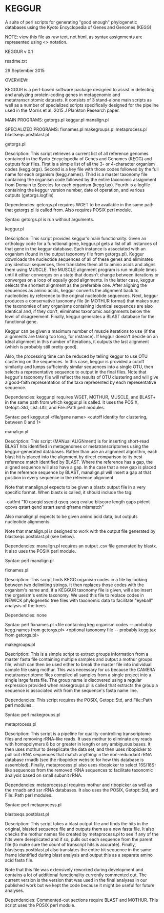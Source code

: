 # KEGGUR
A suite of perl scripts for generating "good enough" phylogenetic databases using the Kyoto Encyclopedia of Genes and Genomes (KEGG)

NOTE: view this file as raw text, not html, as syntax assignments are represented using <> notation.

KEGGUR v 0.1

readme.txt

29 September 2015

OVERVIEW:

KEGGUR is a perl-based software package designed to assist in detecting and analyzing protein-coding genes in metagenomic and metatranscriptomic datasets. It consists of 3 stand-alone main scripts as well as a number of specialized scripts specifically designed for the pipeline used in the Morris et al. 2015 J Plankton Research paper.

MAIN PROGRAMS:
getorgs.pl
keggur.pl
manalign.pl

SPECIALIZED PROGRAMS:
fixnames.pl
makegroups.pl
metaprocess.pl
blastseqs.postblast.pl


getorgs.pl

Description: This script retrieves a current list of all reference genomes contained in the Kyoto Encyclopedia of Genes and Genomes (KEGG) and outputs four files.  First is a simple list of all the 3- or 4-character organism codes (kegg.orgs).  Second is a key file with those codes followed by the full name for each organism (kegg.names).  Third is a master taxonomy file containing the organism code followed by the entire taxonomic assignment from Domain to Species for each organism (kegg.tax). Fourth is a logfile containing the keggur version number, date of operation, and various outputs (getorgs.logfile)

Dependencies: getorgs.pl requires WGET to be available in the same path that getorgs.pl is called from.  Also requires POSIX perl module.

Syntax: getorgs.pl is run without arguments.


keggur.pl

Description: This script provides keggur's main functionality.  Given an orthology code for a functional gene, keggur.pl gets a list of all instances of that gene in the keggur database.  Each instance is associated with an organism (found in the output taxonomy file from getorgs.pl).  Keggur downloads the nucleotide sequences of all of these genes and eliminates any identical sequences, then translates them all to amino acids and aligns them using MUSCLE.  The MUSCLE alignment program is run multiple times until it either converges on a state that doesn't change between iterations or converges on a loop of equally good alignments.  In the latter case, keggur selects the shortest alignment as the preferable one.  After aligning the sequences as amino acids, keggur converts the alignment back to nucleotides by reference to the original nucleotide sequences.  Next, keggur produces a conservative taxonomy file (in MOTHUR format) that makes sure the taxonomies of any organisms containing identical sequences are also identical and, if they don't, eliminates taxonomic assignments below the level of disagreement.  Finally, keggur generates a BLAST database for the functional gene.

Keggur can be given a maximum number of muscle iterations to use (if the alignments are taking too long, for instance).  If keggur doesn't decide on an ideal alignment in this number of iterations, it outputs the last alignment (which is probably still pretty good).

Also, the processing time can be reduced by telling keggur to use OTU clustering on the sequences.  In this case, keggur is provided a cutoff similarity and lumps sufficiently similar sequences into a single OTU, then selects a representative sequence to output in the final files.  Note that keggur's taxonomy file will reflect the results of OTU clustering and will give a good-faith representation of the taxa represented by each representative sequence.
	
Dependencies: keggur.pl requires WGET, MOTHUR, MUSCLE, and BLAST+ in the same path from which keggur.pl is called.  It uses the POSIX, Getopt::Std, List::Util, and File::Path perl modules.

Syntax:
	perl keggur.pl <orthology code> <file/gene name> <output directory> <maximum number of muscle iterations to use> <master taxonomy file from getorgs.pl> <whether or not to use OTU clustering> <cutoff identity for clustering, between 0 and 1>
	
	
manalign.pl

Description: This script (MANual ALIGNment) is for inserting short-read BLAST hits identified in metagenomes or metatranscriptomes using the keggur-generated databases.  Rather than use an alignment algorithm, each blast hit is placed into the alignment by direct comparison to its best reference match identified by BLAST.  Where the reference has a gap, the aligned sequence will also have a gap.  In the case that a new gap is placed in the reference sequence by BLAST, manalign.pl will insert a gap at that position in every sequence in the reference alignment.

Note that manalign.pl expects to be given a blastx output file in a very specific format.  When blastx is called, it should include the tag:

-outfmt "10 qseqid sseqid qseq sseq evalue bitscore length gaps pident qcovs qstart qend sstart send qframe mismatch"

Also manalign.pl expects to be given amino acid data, but outputs nucleotide alignments.

Note that manalign.pl is designed to work with the output file generated by blastseqs.postblast.pl (see below).

Dependencies: manalign.pl requires an output .csv file generated by blastx.  It also uses the POSIX perl module.

Syntax:
	perl manalign.pl <KEGGUR reference nucleotide alignment> <fasta file containing nucleotide sequences to be inserted into the reference alignment> <BLAST csv file containing each sequence in the previously mentioned fasta file> <name of output file>


fixnames.pl

Description:  This script finds KEGG organism codes in a file by looking between two delimiting strings.  It then replaces those codes with the organism's name and, if a KEGGUR taxonomy file is given, will also insert the organism's entire taxonomy.  We used this file to replace codes in NEWICK phylogenetic tree files with taxonomic data to facilitate "eyeball" analysis of the trees.

Dependencies: none

Syntax:
	perl fixnames.pl <file containing codes to be changed> <output file> <file containing keg organism codes -- probably kegg.names from getorgs.pl> <delimiter BEFORE the name code> <delimiter AFTER the name code> <optional taxonomy file -- probably kegg.tax from getorgs.pl>
	

makegroups.pl

Description: This is a simple script to extract groups information from a master fasta file containing multiple samples and output a mothur groups file, which can then be used either to break the master file into individual sample file using mothur.  This was necessary for us because the CAMERA metatranscriptome files compiled all samples from a single project into a single large fasta file.  The group name is discovered using a regular expression provided when makegroups.pl is called that extracts the group a sequence is associated with from the sequence's fasta name line.

Dependencies:  This script requires the POSIX, Getopt::Std, and File::Path perl modules.

Syntax:
	perl makegroups.pl <sequence filename to be analyzed> <regular expression to be used> <output filename> <logfile name>
	
	
metaprocess.pl

Description:  This script is a pipeline for quality-controlling transcriptome files and removing rRNA-like reads.  It uses mothur to eliminate any reads with homopolymers 8 bp or greater in length or any ambiguous bases.  It then uses mothur to dereplicate the data set, and then uses ribopicker to pull out rRNA sequences that match anythingi n the non-redundant rRNA database rrnadb (see the ribopicker website for how this database is assembled).  Finally, metaprocess.pl also uses ribopicker to select 16S/18S-like sequences from the removed rRNA sequences to facilitate taxonomic analysis based on small subunit rRNA.

Dependencies:  metaprocess.pl requires mothur and ribopicker as well as the rrnadb and ssr rRNA databases.  It also uses the POSIX, Getopt::Std, and File::Path perl modules.

Syntax:
	perl metaprocess.pl <transcriptome reads fasta file> <logfile> <number of processors to use in mothur operations> <optional mothur groups file>


blastseqs.postblast.pl

Description: This script takes a blast output file and finds the hits in the original, blasted sequence file and outputs them as a new fasta file. It also checks the mothur names file created by metaprocess.pl to see if any of the hits were dereplicated and if so, pulls out each sequence from the parent file (to make sure the count of transcript hits is accurate).  Finally, blastseqs.postblast.pl also translates the entire hit sequence in the same frame identified during blast analysis and output this as a separate amino acid fasta file.

Note that this file was extensively reworked during development and contains a lot of additional functionality currently commented out.  The current version is the version that was used in the final analyses in our published work but we kept the code because it might be useful for future analyses.

Dependencies: Commented-out sections require BLAST and MOTHUR.  This script uses the POSIX perl module.
